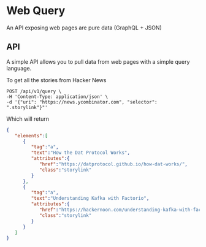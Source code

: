 # Web Query

An API exposing web pages are pure data (GraphQL + JSON)

## API

A simple API allows you to pull data from web pages with a simple query language.

To get all the stories from Hacker News

```
POST /api/v1/query \
-H 'Content-Type: application/json' \
-d '{"uri": "https://news.ycombinator.com", "selector": ".storylink"}"'
```

Which will return

```json
{
   "elements":[
      {
         "tag":"a",
         "text":"How the Dat Protocol Works",
         "attributes":{
            "href":"https://datprotocol.github.io/how-dat-works/",
            "class":"storylink"
         }
      },
      {
         "tag":"a",
         "text":"Understanding Kafka with Factorio",
         "attributes":{
            "href":"https://hackernoon.com/understanding-kafka-with-factorio-74e8fc9bf181",
            "class":"storylink"
         }
      }
   ]
}
```
